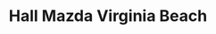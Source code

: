 ---
title: "Hall Mazda Virginia Beach"
url: /virginia-beach/hall-mazda-virginia-beach/
shop: car
---